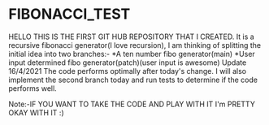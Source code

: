 # FIBONACCI_TEST
HELLO THIS IS THE FIRST GIT HUB REPOSITORY THAT I CREATED. 
It is a recursive fibonacci generator(I love recursion), I am thinking of splitting the initial idea into two branches:-
*A ten number fibo generator(main)
*User input determined fibo generator(patch)(user input is awesome)
Update 16/4/2021 The code performs optimally after today's change. I will also implement the second branch today and run tests to determine if the code performs well.








Note:-IF YOU WANT TO TAKE THE CODE AND PLAY WITH IT I'm PRETTY OKAY WITH IT :) 
